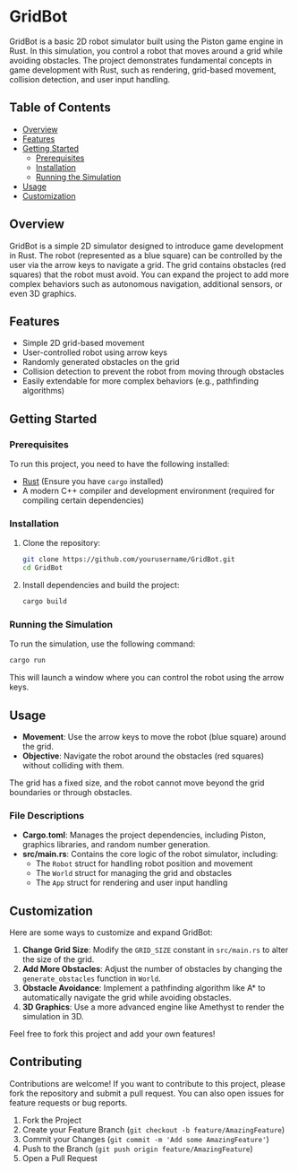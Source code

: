 
# GridBot

GridBot is a basic 2D robot simulator built using the Piston game engine in Rust. In this simulation, you control a robot that moves around a grid while avoiding obstacles. The project demonstrates fundamental concepts in game development with Rust, such as rendering, grid-based movement, collision detection, and user input handling.

## Table of Contents

- [Overview](#overview)
- [Features](#features)
- [Getting Started](#getting-started)
  - [Prerequisites](#prerequisites)
  - [Installation](#installation)
  - [Running the Simulation](#running-the-simulation)
- [Usage](#usage)
- [Customization](#customization)

## Overview

GridBot is a simple 2D simulator designed to introduce game development in Rust. The robot (represented as a blue square) can be controlled by the user via the arrow keys to navigate a grid. The grid contains obstacles (red squares) that the robot must avoid. You can expand the project to add more complex behaviors such as autonomous navigation, additional sensors, or even 3D graphics.

## Features

- Simple 2D grid-based movement
- User-controlled robot using arrow keys
- Randomly generated obstacles on the grid
- Collision detection to prevent the robot from moving through obstacles
- Easily extendable for more complex behaviors (e.g., pathfinding algorithms)

## Getting Started

### Prerequisites

To run this project, you need to have the following installed:

- [Rust](https://www.rust-lang.org/tools/install) (Ensure you have `cargo` installed)
- A modern C++ compiler and development environment (required for compiling certain dependencies)

### Installation

1. Clone the repository:

   ```bash
   git clone https://github.com/yourusername/GridBot.git
   cd GridBot
   ```

2. Install dependencies and build the project:

   ```bash
   cargo build
   ```

### Running the Simulation

To run the simulation, use the following command:

```bash
cargo run
```

This will launch a window where you can control the robot using the arrow keys.

## Usage

- **Movement**: Use the arrow keys to move the robot (blue square) around the grid.
- **Objective**: Navigate the robot around the obstacles (red squares) without colliding with them.

The grid has a fixed size, and the robot cannot move beyond the grid boundaries or through obstacles.

### File Descriptions

- **Cargo.toml**: Manages the project dependencies, including Piston, graphics libraries, and random number generation.
- **src/main.rs**: Contains the core logic of the robot simulator, including:
  - The `Robot` struct for handling robot position and movement
  - The `World` struct for managing the grid and obstacles
  - The `App` struct for rendering and user input handling

## Customization

Here are some ways to customize and expand GridBot:

1. **Change Grid Size**: Modify the `GRID_SIZE` constant in `src/main.rs` to alter the size of the grid.
2. **Add More Obstacles**: Adjust the number of obstacles by changing the `generate_obstacles` function in `World`.
3. **Obstacle Avoidance**: Implement a pathfinding algorithm like A* to automatically navigate the grid while avoiding obstacles.
4. **3D Graphics**: Use a more advanced engine like Amethyst to render the simulation in 3D.

Feel free to fork this project and add your own features!

## Contributing

Contributions are welcome! If you want to contribute to this project, please fork the repository and submit a pull request. You can also open issues for feature requests or bug reports.

1. Fork the Project
2. Create your Feature Branch (`git checkout -b feature/AmazingFeature`)
3. Commit your Changes (`git commit -m 'Add some AmazingFeature'`)
4. Push to the Branch (`git push origin feature/AmazingFeature`)
5. Open a Pull Request

